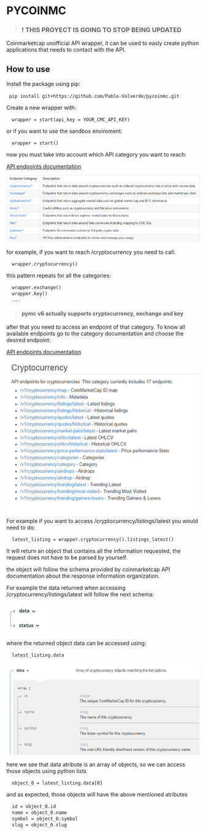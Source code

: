 # PYCOINMC

> ### ! THIS PROYECT IS GOING TO STOP BEING UPDATED

Coinmarketcap unofficial API wrapper, it can be used to easly create python applications that needs to contact with the API.

## How to use

Install the package using pip:

` 
  pip install git+https://github.com/Pablo-Valverde/pycoinmc.git
`

Create a new wrapper with:

```
  wrapper = start(api_key = YOUR_CMC_API_KEY)
```
or if you want to use the sandbox enviroment:

```
  wrapper = start()
```

now you must take into account which API category you want to reach:

[API endpoints documentation](https://coinmarketcap.com/api/documentation/v1/#section/Endpoint-Overview)

![CMC API categories](/docs/cmcEndpoints.PNG)

for example, if you want to reach /cryptocurrency you need to call:

```
  wrapper.cryptocurrency()
```
this pattern repeats for all the categories:

```
  wrapper.exchange()
  wrapper.key()
  ...
```
>#### pymc v6 actually supports cryptocurrency, exchange and key

after that you need to access an endpoint of that category. To know all available endpoints go to the category documentation and choose the desired endpoint:

[API endpoints documentation](https://coinmarketcap.com/api/documentation/v1/#section/Endpoint-Overview)

![CMC API endpoints](/docs/cryptocurrenciesEndpoints.PNG)

For example if you want to access /cryptocurrency/listings/latest you would need to do:

```
  latest_listing = wrapper.cryptocurrency().listings_latest()
```

It will return an object that contains all the information requested, the request does not have to be parsed by yourself.

the object will follow the schema provided by coinmarketcap API documentation about the response information organization.

For example the data returned when accessing /cryptocurrency/listings/latest will follow the next schema:

![schema 1](/docs/schema1.PNG)

where the returned object data can be accessed using:

```
  latest_listing.data
```

![schema 2](/docs/schema2.PNG)

here we see that data atribute is an array of objects, so we can access those objects using python lists

```
  object_0 = latest_listing.data[0]
```

and as expected, those objects will have the above mentioned atributes

```
  id = object_0.id
  name = object_0.name
  symbol = object_0.symbol
  slug = object_0.slug
```

